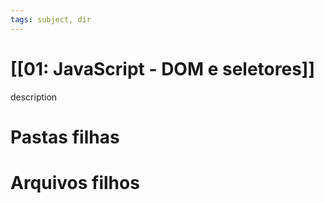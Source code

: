 ```yaml
---
tags: subject, dir
---
```


# [[01: JavaScript - DOM e seletores]]

description

# Pastas filhas



# Arquivos filhos



